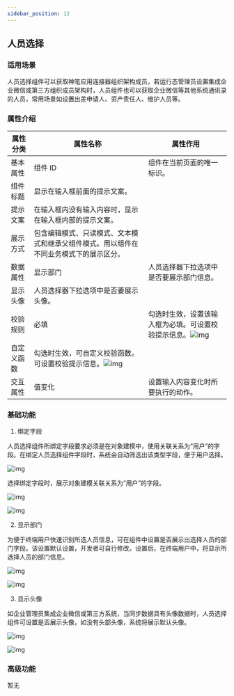 ```yaml
---
sidebar_position: 12
---
```


## **人员选择**

### **适用场景**

人员选择组件可以获取神笔应用连接器组织架构成员，若运行态管理员设置集成企业微信或第三方组织成员架构时，人员组件也可以获取企业微信等其他系统通讯录的人员，常用场景如设置出差申请人、资产责任人、维护人员等。

### **属性介绍**

| 属性分类   | 属性名称                                                                                                                      | 属性作用                                                                                                                        |
| ---------- | ----------------------------------------------------------------------------------------------------------------------------- | ------------------------------------------------------------------------------------------------------------------------------- |
| 基本属性   | 组件 ID                                                                                                                       | 组件在当前页面的唯一标识。                                                                                                      |
| 组件标题   | 显示在输入框前面的提示文案。                                                                                                  |                                                                                                                                 |
| 提示文案   | 在输入框内没有输入内容时，显示在输入框内部的提示文案。                                                                        |                                                                                                                                 |
| 展示方式   | 包含编辑模式、只读模式、文本模式和继承父组件模式。用以组件在不同业务模式下的展示区分。                                        |                                                                                                                                 |
| 数据属性   | 显示部门                                                                                                                      | 人员选择器下拉选项中是否要展示部门信息。                                                                                        |
| 显示头像   | 人员选择器下拉选项中是否要展示头像。                                                                                          |                                                                                                                                 |
| 校验规则   | 必填                                                                                                                          | 勾选时生效，设置该输入框为必填。可设置校验提示信息。![img](https://main.qcloudimg.com/raw/1c6500335ee4cd1ca40c226a2a1bf0c8.png) |
| 自定义函数 | 勾选时生效，可自定义校验函数。可设置校验提示信息。![img](https://main.qcloudimg.com/raw/8297471e5d3e9517e6ebad605d955be1.png) |                                                                                                                                 |
| 交互属性   | 值变化                                                                                                                        | 设置输入内容变化时所要执行的动作。                                                                                              |

### **基础功能**

1. 绑定字段

人员选择组件所绑定字段要求必须是在对象建模中，使用关联关系为“用户”的字段。在绑定人员选择组件字段时，系统会自动筛选出该类型字段，便于用户选择。

![img](https://main.qcloudimg.com/raw/0502a3b7c7dbfe05d188c6d2d10256bb.png)

选择绑定字段时，展示对象建模关联关系为“用户”的字段。

![img](https://main.qcloudimg.com/raw/4eac7207c8a9d4828680e37c6586983e.png)

![img](https://main.qcloudimg.com/raw/a72559636d2811187c90bcaf4d579093.png)

2. 显示部门

为便于终端用户快速识别所选人员信息，可在组件中设置是否展示出选择人员的部门字段。该设置默认设置，开发者可自行修改。设置后，在终端用户中，将显示所选择人员的部门信息。

![img](https://main.qcloudimg.com/raw/4ffafb8ed0189fe45cbbcb723e83a28e.png)

![img](https://main.qcloudimg.com/raw/ed760a256363b9bd63f16c9df7ccf456.png)

3. 显示头像

如企业管理员集成企业微信或第三方系统，当同步数据具有头像数据时，人员选择组件可设置是否展示头像，如没有头部头像，系统将展示默认头像。

![img](https://main.qcloudimg.com/raw/c6b7acad955ce68578da877a89f08236.png)

![img](https://main.qcloudimg.com/raw/a92a784b68748854cfd456773a773e3a.png)

### **高级功能**

暂无
